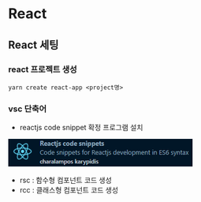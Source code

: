 # React

## React 세팅

### react 프로젝트 생성

```
yarn create react-app <project명>
```

### vsc 단축어

* reactjs code snippet 확정 프로그램 설치&#x20;

![](../.gitbook/assets/image.png)

* rsc : 함수형 컴포넌트 코드 생성
* rcc : 클래스형 컴포넌트 코드 생성
